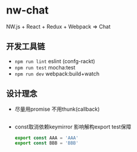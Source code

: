 
# nw-chat

NW.js + React + Redux + Webpack => Chat

## 开发工具链

- `npm run lint` eslint (confg-rackt)
- `npm run test` mocha:test
- `npm run dev` webpack:build+watch

## 设计理念

- 尽量用promise 不用thunk(callback)
  
  ```js
  
  ```

- const取消依赖keymirror 影响解构export test保障

  ```js
  export const AAA = 'AAA'
  export const BBB = 'BBB'
  ```
